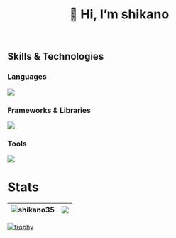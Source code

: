 <h1 align="center">👋 Hi, I’m shikano</h1>
<br>

## Skills & Technologies

### Languages
<img src="https://skillicons.dev/icons?i=html,css,js,ts,go" />

### Frameworks & Libraries
<img src="https://skillicons.dev/icons?i=react,nextjs,tailwind" />

### Tools
<img src="https://skillicons.dev/icons?i=git,docker" />

# Stats
| <img align="center" src="https://github-readme-stats.vercel.app/api/top-langs/?username=shikano35&show_icons=true&include_all_commits=true&locale=en&hide_border=true&layout=compact" alt="shikano35" /> | <img align="center" src="https://github-readme-stats.vercel.app/api?username=shikano35&layout=compact&locale=en&hide_border=true" /></a> |
| ------------- | ------------- |

[![trophy](https://github-profile-trophy.vercel.app/?username=shikano35)](https://github.com/ryo-ma/github-profile-trophy)
